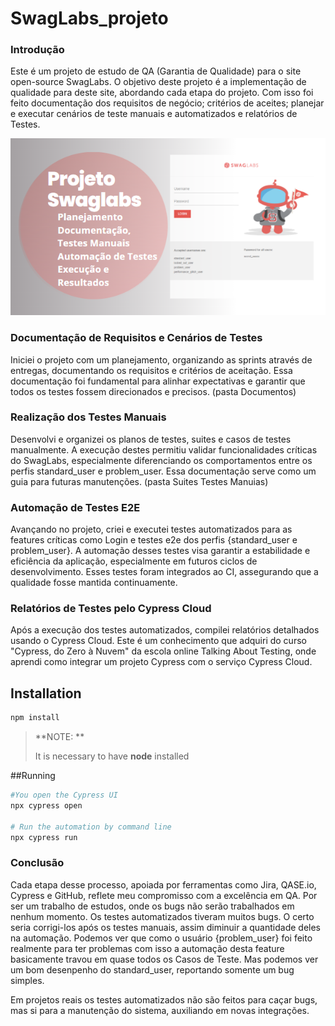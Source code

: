 # SwagLabs_projeto

### Introdução
Este é um projeto de estudo de QA (Garantia de Qualidade) para o site open-source SwagLabs. O objetivo deste projeto é a implementação de qualidade para deste site, abordando cada etapa do projeto. Com isso foi feito documentação dos requisitos de negócio; critérios de aceites; planejar e executar cenários de teste manuais e automatizados e relatórios de Testes.

![Capa_SwagLaabs](/Apresentações/Capa_SwagLabs.png)

### Documentação de Requisitos e Cenários de Testes
Iniciei o projeto com um planejamento, organizando as sprints através de entregas, documentando os requisitos e critérios de aceitação. Essa documentação foi fundamental para alinhar expectativas e garantir que todos os testes fossem direcionados e precisos. (pasta Documentos)

### Realização dos Testes Manuais
Desenvolvi e organizei os planos de testes, suites e casos de testes manualmente. A execução destes permitiu validar funcionalidades críticas do SwagLabs, especialmente diferenciando os comportamentos entre os perfis standard_user e problem_user. Essa documentação serve como um guia para futuras manutenções. (pasta Suites Testes Manuias)

### Automação de Testes E2E
Avançando no projeto, criei e executei testes automatizados para as features críticas como Login e testes e2e dos perfis {standard_user e problem_user}. A automação desses testes visa garantir a estabilidade e eficiência da aplicação, especialmente em futuros ciclos de desenvolvimento. Esses testes foram integrados ao CI, assegurando que a qualidade fosse mantida continuamente.

### Relatórios de Testes pelo Cypress Cloud
Após a execução dos testes automatizados, compilei relatórios detalhados usando o Cypress Cloud. Este é um conhecimento que adquiri do curso "Cypress, do Zero à Nuvem" da escola online Talking About Testing, onde aprendi como integrar um projeto Cypress com o serviço Cypress Cloud.  

## Installation
```bash
npm install
```
> **NOTE: **
>
> It is necessary to have **node** installed

##Running
```bash
#You open the Cypress UI
npx cypress open

# Run the automation by command line
npx cypress run
``` 

### Conclusão
Cada etapa desse processo, apoiada por ferramentas como Jira, QASE.io, Cypress e GitHub, reflete meu compromisso com a excelência em QA. 
Por ser um trabalho de estudos, onde os bugs não serão trabalhados em nenhum momento. Os testes automatizados tiveram muitos bugs. O certo seria corrigi-los após os testes manuais, assim diminuir a quantidade deles na automação. 
Podemos ver que como o usuário {problem_user} foi feito realmente para ter problemas com isso  a automação desta feature basicamente travou em quase todos os Casos de Teste. Mas podemos ver um bom desenpenho do standard_user, reportando somente um bug simples. 

Em projetos reais os testes automatizados não são feitos para caçar bugs, mas si para a manutenção do sistema, auxiliando em novas integrações.